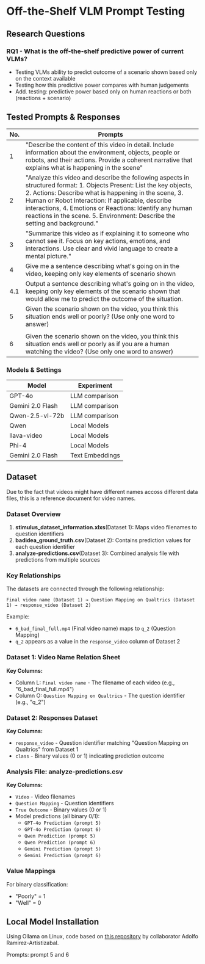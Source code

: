 # Off-the-Shelf VLM Prompt Testing

## Research Questions

### RQ1 - What is the off-the-shelf predictive power of current VLMs?

- Testing VLMs ability to predict outcome of a scenario shown based only on the context available
- Testing how this predictive power compares with human judgements
- Add. testing: predictive power based only on human reactions or both (reactions + scenario)


## Tested Prompts & Responses

| No. | **Prompts**                                                                                                                                                                                                                                                                                                                                                                 |
| --- | --------------------------------------------------------------------------------------------------------------------------------------------------------------------------------------------------------------------------------------------------------------------------------------------------------------------------------------------------------------------------- |
| 1   | "Describe the content of this video in detail. Include information about the environment, objects, people or robots, and their actions. Provide a coherent narrative that explains what is happening in the scene"                                                                                                                                                          |
| 2   | "Analyze this video and describe the following aspects in structured format: 1. Objects Present: List the key objects, 2. Actions: Describe what is happening in the scene, 3. Human or Robot Interaction: If applicable, describe interactions, 4. Emotions or Reactions: Identify any human reactions in the scene. 5. Environment: Describe the setting and background." |
| 3   | "Summarize this video as if explaining it to someone who cannot see it. Focus on key actions, emotions, and interactions. Use clear and vivid language to create a mental picture."                                                                                                                                                                                         |
| 4   | Give me a sentence describing what's going on in the video, keeping only key elements of scenario shown                                                                                                                                                                                                                                                                     |
|4.1|Output a sentence describing what's going on in the video, keeping only key elements of the scenario shown that would allow me to predict the outcome of the situation.|                                                                                                                                                                                                                                                                                              |
|5 |Given the scenario shown on the video, you think this situation ends well or poorly? (Use only one word to answer)|
                                                                                                  |
|6|Given the scenario shown on the video, you think this situation ends well or poorly as if you are a human watching the video? (Use only one word to answer)|


### Models & Settings

| **Model**        | **Experiment** |
| ---------------- | -------------------- |
| GPT-4o           | LLM comparison      |
| Gemini 2.0 Flash | LLM comparison         |
| Qwen-2.5-vl-72b  | LLM comparison             |
|Qwen|Local Models|
|llava-video|Local Models|
|Phi-4|Local Models|
|Gemini 2.0 Flash|Text Embeddings|
## Dataset

Due to the fact that videos might have different names accoss different data files, this is a reference document for video names.

### Dataset Overview

1. **stimulus_dataset_information.xlxs**(Dataset 1): Maps video filenames to question identifiers
2. **badidea_ground_truth.csv**(Dataset 2): Contains prediction values for each question identifier
3. **analyze-predictions.csv**(Dataset 3): Combined analysis file with predictions from multiple sources

### Key Relationships

The datasets are connected through the following relationship:

```
Final video name (Dataset 1) → Question Mapping on Qualtrics (Dataset 1) → response_video (Dataset 2)
```

Example:

- `6_bad_final_full.mp4` (Final video name) maps to `q_2` (Question Mapping)
- `q_2` appears as a value in the `response_video` column of Dataset 2

### Dataset 1: Video Name Relation Sheet

**Key Columns:**

- Column L: `Final video name` - The filename of each video (e.g., "6_bad_final_full.mp4")
- Column O: `Question Mapping on Qualtrics` - The question identifier (e.g., "q_2")

### Dataset 2: Responses Dataset

**Key Columns:**

- `response_video` - Question identifier matching "Question Mapping on Qualtrics" from Dataset 1
- `class` - Binary values (0 or 1) indicating prediction outcome

### Analysis File: analyze-predictions.csv

**Key Columns:**

- `Video` - Video filenames
- `Question Mapping` - Question identifiers
- `True Outcome` - Binary values (0 or 1)
- Model predictions (all binary 0/1):
  - `GPT-4o Prediction (prompt 5)`
  - `GPT-4o Prediction (prompt 6)`
  - `Qwen Prediction (prompt 5)`
  - `Qwen Prediction (prompt 6)`
  - `Gemini Prediction (prompt 5)`
  - `Gemini Prediction (prompt 6)`

### Value Mappings

For binary classification:

- "Poorly" = 1
- "Well" = 0


## Local Model Installation

Using Ollama on Linux, code based on [this repository](https://github.com/AGRamirezz/BAD-Dog/tree/main/Demo) by collaborator Adolfo Ramirez-Artistizabal.

Prompts: prompt 5 and 6


